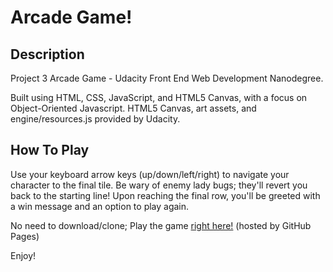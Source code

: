 Arcade Game!
===============================

## Description

Project 3 Arcade Game - Udacity Front End Web Development Nanodegree.

Built using HTML, CSS, JavaScript, and HTML5 Canvas, with a focus on Object-Oriented Javascript. HTML5 Canvas, art assets, and engine/resources.js provided by Udacity.

## How To Play

Use your keyboard arrow keys (up/down/left/right) to navigate your character to the final tile. Be wary of enemy lady bugs; they'll revert you back to the starting line! Upon reaching the final row, you'll be greeted with a win message and an option to play again.

No need to download/clone; Play the game [right here!](https://j159.github.io/arcade-game/) (hosted by GitHub Pages)

Enjoy!
